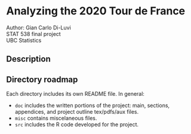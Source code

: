 # Analyzing the 2020 Tour de France
Author: Gian Carlo Di-Luvi \
STAT 538 final project \
UBC Statistics

## Description


## Directory roadmap
Each directory includes its own README file. In general:
* `doc` includes the written portions of the project: main, sections, appendices, and project outline tex/pdfs/aux files.
* `misc` contains miscelaneous files.
* `src` includes the R code developed for the project.
